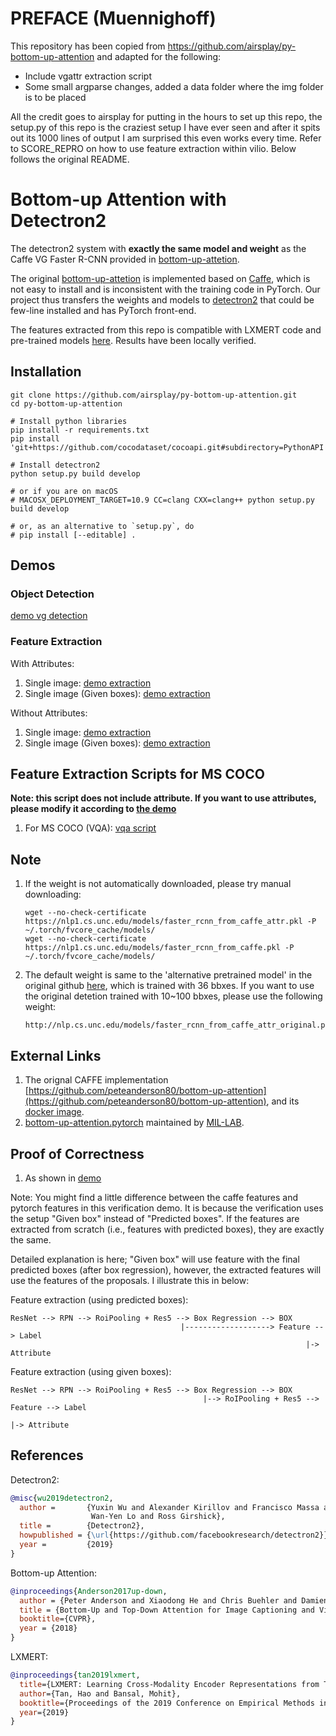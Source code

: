 # PREFACE (Muennighoff)
This repository has been copied from https://github.com/airsplay/py-bottom-up-attention and adapted for the following:
- Include vgattr extraction script
- Some small argparse changes, added a data folder where the img folder is to be placed

All the credit goes to airsplay for putting in the hours to set up this repo, the setup.py of this repo is the craziest setup I have ever seen and after it spits out its 1000 lines of output I am surprised this even works every time. Refer to SCORE_REPRO on how to use feature extraction within vilio.
Below follows the original README. 

# Bottom-up Attention with Detectron2 

The detectron2 system with **exactly the same model and weight** as the Caffe VG Faster R-CNN provided in [bottom-up-attetion](https://github.com/peteanderson80/bottom-up-attention).

The original [bottom-up-attetion](https://github.com/peteanderson80/bottom-up-attention) is implemented based on [Caffe](https://github.com/BVLC/caffe), which is not easy to install and is inconsistent with the training code in PyTorch.
Our project thus transfers the weights and models to [detectron2](https://github.com/facebookresearch/detectron2) that could be few-line installed and has PyTorch front-end.

The features extracted from this repo is compatible with LXMERT code and pre-trained models [here](https://github.com/airsplay/lxmert). Results have been locally verified.


## Installation
```
git clone https://github.com/airsplay/py-bottom-up-attention.git
cd py-bottom-up-attention

# Install python libraries
pip install -r requirements.txt
pip install 'git+https://github.com/cocodataset/cocoapi.git#subdirectory=PythonAPI'

# Install detectron2
python setup.py build develop

# or if you are on macOS
# MACOSX_DEPLOYMENT_TARGET=10.9 CC=clang CXX=clang++ python setup.py build develop

# or, as an alternative to `setup.py`, do
# pip install [--editable] .
```

## Demos

### Object Detection
[demo vg detection](demo/demo_vg_detection.ipynb)


### Feature Extraction 
With Attributes:
1. Single image: [demo extraction](demo/demo_feature_extraction_attr.ipynb)
2. Single image (Given boxes): [demo extraction](demo/demo_feature_extraction_attr_given_box.ipynb)

Without Attributes:
1. Single image: [demo extraction](demo/demo_feature_extraction.ipynb)
2. Single image (Given boxes): [demo extraction](demo/demo_feature_extraction_given_box.ipynb)

## Feature Extraction Scripts for MS COCO
**Note: this script does not include attribute. If you want to use attributes, please modify it according to [the demo](demo/demo_feature_extraction_attr.ipynb)**
1. For MS COCO (VQA): [vqa script](demo/detectron2_mscoco_proposal_maxnms.py)


## Note
1. If the weight is not automatically downloaded, please try manual downloading:
   ```
   wget --no-check-certificate https://nlp1.cs.unc.edu/models/faster_rcnn_from_caffe_attr.pkl -P ~/.torch/fvcore_cache/models/
   wget --no-check-certificate https://nlp1.cs.unc.edu/models/faster_rcnn_from_caffe.pkl -P ~/.torch/fvcore_cache/models/
   ```
2. The default weight is same to the 'alternative pretrained model' in the original github [here](https://github.com/peteanderson80/bottom-up-attention#demo), which is trained with 36 bbxes. If you want to use the original detetion trained with 10~100 bbxes, please use the following weight:
   ```
   http://nlp.cs.unc.edu/models/faster_rcnn_from_caffe_attr_original.pkl
   ```


## External Links
1. The orignal CAFFE implementation [https://github.com/peteanderson80/bottom-up-attention](https://github.com/peteanderson80/bottom-up-attention), and its [docker image](https://hub.docker.com/r/airsplay/bottom-up-attention).
2. [bottom-up-attention.pytorch](https://github.com/MILVLG/bottom-up-attention.pytorch) maintained by [MIL-LAB](http://mil.hdu.edu.cn/). 


## Proof of Correctness
1. As shown in [demo](demo/feature_correctness.ipynb)

Note: You might find a little difference between the caffe features and pytorch features in this verification demo. It is because the verification uses the setup "Given box" instead of "Predicted boxes". If the features are extracted from scratch (i.e., features with predicted boxes), they are exactly the same. 

Detailed explanation is here; "Given box" will use feature with the final predicted boxes (after box regression), however, the extracted features will use the features of the proposals. I illustrate this in below:

Feature extraction (using predicted boxes):
```
ResNet --> RPN --> RoiPooling + Res5 --> Box Regression --> BOX
                                      |-------------------> Feature --> Label
                                                                  |-> Attribute
```
Feature extraction (using given boxes):
```
ResNet --> RPN --> RoiPooling + Res5 --> Box Regression --> BOX
                                           |--> RoIPooling + Res5 --> Feature --> Label
                                                                              |-> Attribute
```

## References

Detectron2:
```BibTeX
@misc{wu2019detectron2,
  author =       {Yuxin Wu and Alexander Kirillov and Francisco Massa and
                  Wan-Yen Lo and Ross Girshick},
  title =        {Detectron2},
  howpublished = {\url{https://github.com/facebookresearch/detectron2}},
  year =         {2019}
}
```

Bottom-up Attention:
```BibTeX
@inproceedings{Anderson2017up-down,
  author = {Peter Anderson and Xiaodong He and Chris Buehler and Damien Teney and Mark Johnson and Stephen Gould and Lei Zhang},
  title = {Bottom-Up and Top-Down Attention for Image Captioning and Visual Question Answering},
  booktitle={CVPR},
  year = {2018}
}
```

LXMERT:
```BibTeX
@inproceedings{tan2019lxmert,
  title={LXMERT: Learning Cross-Modality Encoder Representations from Transformers},
  author={Tan, Hao and Bansal, Mohit},
  booktitle={Proceedings of the 2019 Conference on Empirical Methods in Natural Language Processing},
  year={2019}
}
```

